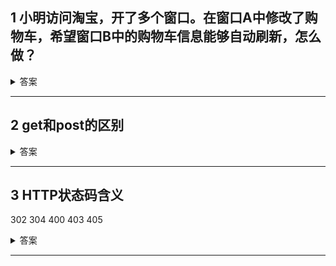 


## 1 小明访问淘宝，开了多个窗口。在窗口A中修改了购物车，希望窗口B中的购物车信息能够自动刷新，怎么做？

<details><summary>答案</summary>

用`localStorage`和`window.onstorage`
</details>



---



## 2 get和post的区别

<details><summary>答案</summary>

用get去读，用post去写。

1. 参数放在哪？  
   get：拼在url里  
   post：一般放在request Body中

2. 长度限制  
   http协议对get和post的长度都没有任何限制。  
   get：因为参数会拼在URL中，所以会收到浏览器对url长度的限制。  

3. 安全性
   参数都是明文传输，都不安全。

</details>



---






## 3 HTTP状态码含义

302 304 400 403 405
<details><summary>答案</summary>

- 302 重定向
- 304 读的是缓存
- 400 Bad request，一般是传参方式错误
- 403 服务器拒绝处理这个请求，一般是权限问题。
- 405 Method not allowed，比如post写成get了

</details>



---





